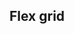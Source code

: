 ## Flex grid

<!-- <values.flexGrid> -->
<!-- </values.flexGrid> -->

<!-- <variants.flexGrid> -->
<!-- </variants.flexGrid> -->

